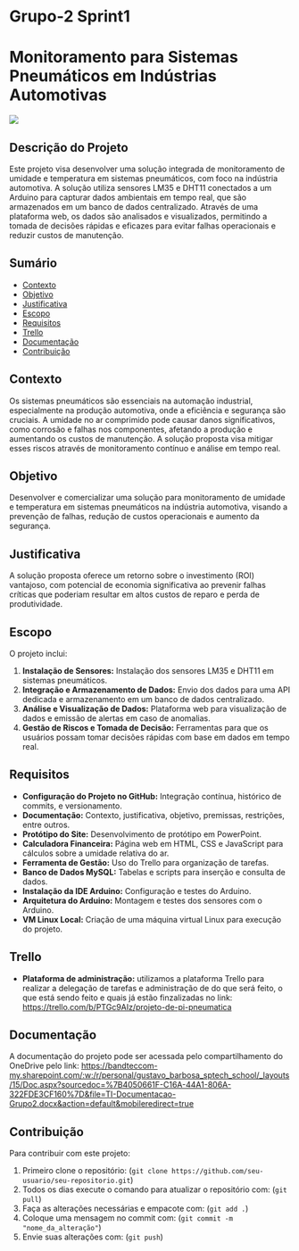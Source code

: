 # Grupo-2 Sprint1
# Monitoramento para Sistemas Pneumáticos em Indústrias Automotivas
<img src="https://www.rowse.co.uk/static/images/blog/posts/open-graph/what-is-pneumatics-open-graph.jpg">

## Descrição do Projeto

Este projeto visa desenvolver uma solução integrada de monitoramento de umidade e temperatura em sistemas pneumáticos, com foco na indústria automotiva. A solução utiliza sensores LM35 e DHT11 conectados a um Arduino para capturar dados ambientais em tempo real, que são armazenados em um banco de dados centralizado. Através de uma plataforma web, os dados são analisados e visualizados, permitindo a tomada de decisões rápidas e eficazes para evitar falhas operacionais e reduzir custos de manutenção.

## Sumário
- [Contexto](#contexto)
- [Objetivo](#objetivo)
- [Justificativa](#justificativa)
- [Escopo](#escopo)
- [Requisitos](#requisitos)
- [Trello](#trello)
- [Documentação](#documentação)
- [Contribuição](#contribuição)

## Contexto

Os sistemas pneumáticos são essenciais na automação industrial, especialmente na produção automotiva, onde a eficiência e segurança são cruciais. A umidade no ar comprimido pode causar danos significativos, como corrosão e falhas nos componentes, afetando a produção e aumentando os custos de manutenção. A solução proposta visa mitigar esses riscos através de monitoramento contínuo e análise em tempo real.

## Objetivo

Desenvolver e comercializar uma solução para monitoramento de umidade e temperatura em sistemas pneumáticos na indústria automotiva, visando a prevenção de falhas, redução de custos operacionais e aumento da segurança.

## Justificativa

A solução proposta oferece um retorno sobre o investimento (ROI) vantajoso, com potencial de economia significativa ao prevenir falhas críticas que poderiam resultar em altos custos de reparo e perda de produtividade.

## Escopo

O projeto inclui:
1. **Instalação de Sensores:** Instalação dos sensores LM35 e DHT11 em sistemas pneumáticos.
2. **Integração e Armazenamento de Dados:** Envio dos dados para uma API dedicada e armazenamento em um banco de dados centralizado.
3. **Análise e Visualização de Dados:** Plataforma web para visualização de dados e emissão de alertas em caso de anomalias.
4. **Gestão de Riscos e Tomada de Decisão:** Ferramentas para que os usuários possam tomar decisões rápidas com base em dados em tempo real.

## Requisitos

- **Configuração do Projeto no GitHub:** Integração contínua, histórico de commits, e versionamento.
- **Documentação:** Contexto, justificativa, objetivo, premissas, restrições, entre outros.
- **Protótipo do Site:** Desenvolvimento de protótipo em PowerPoint.
- **Calculadora Financeira:** Página web em HTML, CSS e JavaScript para cálculos sobre a umidade relativa do ar.
- **Ferramenta de Gestão:** Uso do Trello para organização de tarefas.
- **Banco de Dados MySQL:** Tabelas e scripts para inserção e consulta de dados.
- **Instalação da IDE Arduino:** Configuração e testes do Arduino.
- **Arquitetura do Arduino:** Montagem e testes dos sensores com o Arduino.
- **VM Linux Local:** Criação de uma máquina virtual Linux para execução do projeto.

## Trello
- **Plataforma de administração:** utilizamos a plataforma Trello para realizar a delegação de tarefas e administração de do que será feito, o que está sendo feito e quais já estão finzalizadas no link: https://trello.com/b/PTGc9AIz/projeto-de-pi-pneumatica

## Documentação
A documentação do projeto pode ser acessada pelo compartilhamento do OneDrive pelo link: https://bandteccom-my.sharepoint.com/:w:/r/personal/gustavo_barbosa_sptech_school/_layouts/15/Doc.aspx?sourcedoc=%7B4050661F-C16A-44A1-806A-322FDE3CF160%7D&file=TI-Documentacao-Grupo2.docx&action=default&mobileredirect=true

## Contribuição

Para contribuir com este projeto:
1. Primeiro clone o repositório: (`git clone https://github.com/seu-usuario/seu-repositorio.git`)
2. Todos os dias execute o comando para atualizar o repositório com: (`git pull`)
3. Faça as alterações necessárias e empacote com: (`git add .`)
4. Coloque uma mensagem no commit com: (`git commit -m "nome_da_alteração"`)
5. Envie suas alterações com: (`git push`)